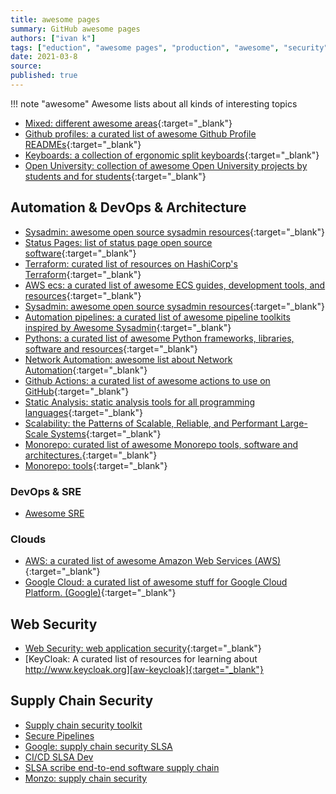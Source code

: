 ```yaml
---
title: awesome pages
summary: GitHub awesome pages
authors: ["ivan k"]
tags: ["eduction", "awesome pages", "production", "awesome", "security", "cyber-sec"]
date: 2021-03-8
source:
published: true
---
```


!!! note "awesome"
    Awesome lists about all kinds of interesting topics

- [Mixed: different awesome areas][jsut-awesome]{:target="_blank"}
- [Github profiles: a curated list of awesome Github Profile READMEs][github-profiles]{:target="_blank"}
- [Keyboards: a collection of ergonomic split keyboards][keyboards]{:target="_blank"}
- [Open University: collection of awesome Open University projects by students and for students][keyboards]{:target="_blank"}

## Automation & DevOps & Architecture

- [Sysadmin: awesome open source sysadmin resources][awesome-sysadmin]{:target="_blank"}
- [Status Pages: list of status page open source software][status-pages]{:target="_blank"}
- [Terraform: curated list of resources on HashiCorp's Terraform][aw-terraform]{:target="_blank"}
- [AWS ecs: a curated list of awesome ECS guides, development tools, and resources][awesome-ecs]{:target="_blank"}
- [Sysadmin: awesome open source sysadmin resources][awesome-sysadmin]{:target="_blank"}
- [Automation pipelines: a curated list of awesome pipeline toolkits inspired by Awesome Sysadmin][autpipelines]{:target="_blank"}
- [Pythons: a curated list of awesome Python frameworks, libraries, software and resources][aw-python]{:target="_blank"}
- [Network Automation: awesome list about Network Automation][aw-networkautomation]{:target="_blank"}
- [Github Actions: a curated list of awesome actions to use on GitHub][aw-actions]{:target="_blank"}
- [Static Analysis: static analysis tools for all programming languages][aw-static-analysis]{:target="_blank"}
- [Scalability: the Patterns of Scalable, Reliable, and Performant Large-Scale Systems][aw-scalability]{:target="_blank"}
- [Monorepo: curated list of awesome Monorepo tools, software and architectures.][aw-monorepo]{:target="_blank"}
- [Monorepo: tools](https://monorepo.tools/){:target="_blank"}

### DevOps & SRE

- [Awesome SRE](https://github.com/ivankatliarchuk/awesome-sre)

### Clouds

- [AWS: a curated list of awesome Amazon Web Services (AWS)][aw-aws]{:target="_blank"}
- [Google Cloud: a curated list of awesome stuff for Google Cloud Platform. (Google)][aw-googlecloud]{:target="_blank"}

## Web Security

- [Web Security: web application security][aw-pentest-web]{:target="_blank"}
- [KeyCloak: A curated list of resources for learning about http://www.keycloak.org][aw-keycloak]{:target="_blank"}

## Supply Chain Security

- [Supply chain security toolkit](https://www.jetstack.io/software-supply-chain/#overview)
- [Secure Pipelines](https://github.com/ik-security/blueprint-securesoftwarepipeline)
- [Google: supply chain security SLSA](https://cloud.google.com/blog/products/application-development/google-introduces-slsa-framework)
- [CI/CD SLSA Dev](https://slsa.dev/)
- [SLSA scribe end-to-end software supply chain](https://scribesecurity.com/)
- [Monzo: supply chain security](https://monzo.com/blog/securing-our-software-supply-chain-better-with-reproducible-builds-for)

<!-- resources -->
[awesome-sysadmin]: https://github.com/kahun/awesome-sysadmin
[jsut-awesome]: https://github.com/sindresorhus/awesome
[awesome-ecs]: https://github.com/nathanpeck/awesome-ecs
[status-pages]: https://github.com/ivbeg/awesome-status-pages/blob/master/README.md
[github-profiles]: https://github.com/abhisheknaiidu/awesome-github-profile-readme
[keyboards]: https://github.com/diimdeep/awesome-split-keyboards
[autpipelines]: https://github.com/ivankatliarchuk/awesome-pipeline
[aw-python]: https://github.com/vinta/awesome-python
[aw-networkautomation]: https://github.com/networktocode/awesome-network-automation
[aw-actions]: https://github.com/sdras/awesome-actions
[aw-pentest-web]: https://github.com/infoslack/awesome-web-hacking
[aw-static-analysis]: https://github.com/analysis-tools-dev/static-analysis
[aw-keycloak]: https://github.com/thomasdarimont/awesome-keycloak
[aw-aws]: https://github.com/donnemartin/awesome-aws
[aw-scalability]: https://github.com/binhnguyennus/awesome-scalability
[aw-monorepo]: https://github.com/korfuri/awesome-monorepo
[aw-googlecloud]: https://github.com/GoogleCloudPlatform/awesome-google-cloud
[aw-terraform]: https://github.com/shuaibiyy/awesome-terraform
